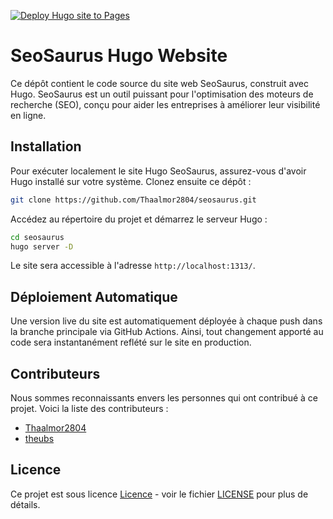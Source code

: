 [![Deploy Hugo site to Pages](https://github.com/Thaalmor2804/seosaurus/actions/workflows/hugo.yaml/badge.svg)](https://github.com/Thaalmor2804/seosaurus/actions/workflows/hugo.yaml)


# SeoSaurus Hugo Website

Ce dépôt contient le code source du site web SeoSaurus, construit avec Hugo. SeoSaurus est un outil puissant pour l'optimisation des moteurs de recherche (SEO), conçu pour aider les entreprises à améliorer leur visibilité en ligne.

## Installation

Pour exécuter localement le site Hugo SeoSaurus, assurez-vous d'avoir Hugo installé sur votre système. Clonez ensuite ce dépôt :

```bash
git clone https://github.com/Thaalmor2804/seosaurus.git
```

Accédez au répertoire du projet et démarrez le serveur Hugo :

```bash
cd seosaurus
hugo server -D
```

Le site sera accessible à l'adresse `http://localhost:1313/`.

## Déploiement Automatique

Une version live du site est automatiquement déployée à chaque push dans la branche principale via GitHub Actions. Ainsi, tout changement apporté au code sera instantanément reflété sur le site en production.

## Contributeurs

Nous sommes reconnaissants envers les personnes qui ont contribué à ce projet. Voici la liste des contributeurs :

- [Thaalmor2804](https://github.com/Thaalmor2804)
- [theubs](https://github.com/theubs)

## Licence

Ce projet est sous licence [Licence](LICENSE) - voir le fichier [LICENSE](LICENSE) pour plus de détails.
